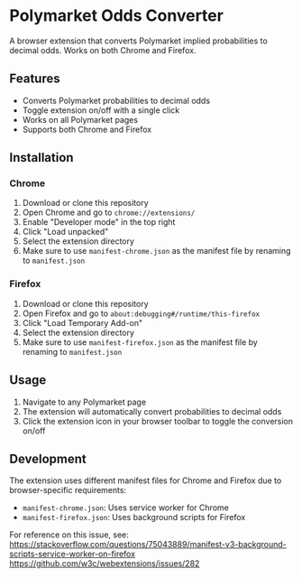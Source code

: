 # Polymarket Odds Converter

A browser extension that converts Polymarket implied probabilities to decimal odds. Works on both Chrome and Firefox.

## Features

- Converts Polymarket probabilities to decimal odds
- Toggle extension on/off with a single click
- Works on all Polymarket pages
- Supports both Chrome and Firefox

## Installation

### Chrome

1. Download or clone this repository
2. Open Chrome and go to `chrome://extensions/`
3. Enable "Developer mode" in the top right
4. Click "Load unpacked"
5. Select the extension directory
6. Make sure to use `manifest-chrome.json` as the manifest file by renaming to `manifest.json`

### Firefox

1. Download or clone this repository
2. Open Firefox and go to `about:debugging#/runtime/this-firefox`
3. Click "Load Temporary Add-on"
4. Select the extension directory
5. Make sure to use `manifest-firefox.json` as the manifest file by renaming to `manifest.json`

## Usage

1. Navigate to any Polymarket page
2. The extension will automatically convert probabilities to decimal odds
3. Click the extension icon in your browser toolbar to toggle the conversion on/off

## Development

The extension uses different manifest files for Chrome and Firefox due to browser-specific requirements:

- `manifest-chrome.json`: Uses service worker for Chrome
- `manifest-firefox.json`: Uses background scripts for Firefox

For reference on this issue, see:
https://stackoverflow.com/questions/75043889/manifest-v3-background-scripts-service-worker-on-firefox
https://github.com/w3c/webextensions/issues/282
